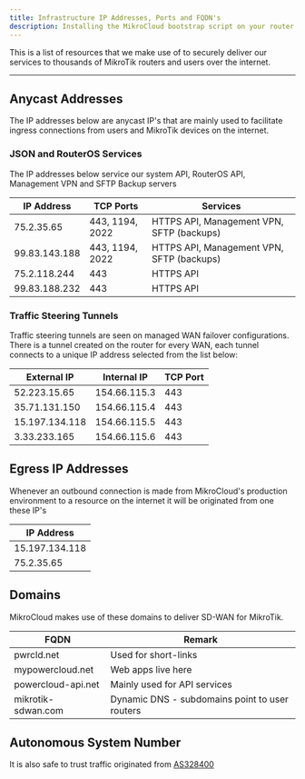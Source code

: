 ```yaml
---
title: Infrastructure IP Addresses, Ports and FQDN's
description: Installing the MikroCloud bootstrap script on your router add an automatic scheduler to your router.
---
```


This is a list of resources that we make use of to securely deliver our services to thousands of MikroTik routers and users over the internet.

---

## Anycast Addresses

The IP addresses below are anycast IP's that are mainly used to facilitate ingress connections from users and MikroTik devices on the internet.


### JSON and RouterOS Services

The IP addresses below service our system API, RouterOS API, Management VPN and SFTP Backup servers

| IP Address | TCP Ports | Services |
|------------|------|-------------|
| 75.2.35.65 | 443, 1194, 2022 | HTTPS API, Management VPN, SFTP (backups) |
| 99.83.143.188 | 443, 1194, 2022 | HTTPS API, Management VPN, SFTP (backups) |
| 75.2.118.244 | 443 | HTTPS API |
| 99.83.188.232 | 443 | HTTPS API |


### Traffic Steering Tunnels

Traffic steering tunnels are seen on managed WAN failover configurations. There is a tunnel created on the router for every WAN, each tunnel connects to a unique IP address selected from the list below:

| External IP | Internal IP | TCP Port |
|------------|------|------|
| 52.223.15.65 | 154.66.115.3 | 443 |
| 35.71.131.150 | 154.66.115.4 | 443 |
| 15.197.134.118 | 154.66.115.5 | 443 |
| 3.33.233.165 | 154.66.115.6 | 443 |


## Egress IP Addresses

Whenever an outbound connection is made from MikroCloud's production environment to a resource on the internet it will be originated from one these IP's

| IP Address |
|------------|
| 15.197.134.118 |
| 75.2.35.65 |

## Domains

MikroCloud makes use of these domains to deliver SD-WAN for MikroTik.

| FQDN | Remark |
|------------|------|
| pwrcld.net | Used for short-links |
| mypowercloud.net | Web apps live here |
| powercloud-api.net | Mainly used for API services
| mikrotik-sdwan.com | Dynamic DNS - subdomains point to user routers

## Autonomous System Number

It is also safe to trust traffic originated from [AS328400](https://www.peeringdb.com/net/10680)
